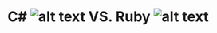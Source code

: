 # C# ![alt text](Assets/raw/master/C#_Logo.png "C#") VS. Ruby ![alt text](https://github.com/JChauncyChandler/CSharpvsRuby/Assets/58482fc8cef1014c0b5e4a8a.png "Ruby")
